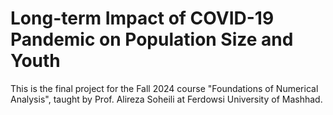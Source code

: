 # Long-term Impact of COVID-19 Pandemic on Population Size and Youth
This is the final project for the Fall 2024 course "Foundations of Numerical Analysis", taught by Prof. Alireza Soheili at Ferdowsi University of Mashhad.
